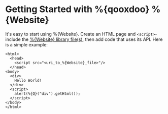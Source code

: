 Getting Started with %{qooxdoo} %{Website}
==========================================

It's easy to start using %{Website}. Create an HTML page and `<script>`-include the [%{Website} library file(s)](http://qooxdoo.org/downloads/qx.website), then add code that uses its API. Here is a simple example:

``` {.sourceCode .html}
<html>
  <head>
    <script src="<uri_to_%{Website}_file>"/>
  </head>
<body>
  <div>
    Hello World!
  </div>
  <script>
    alert(%{Q}("div").getHtml());
  </script>
</body>
</html>
```
